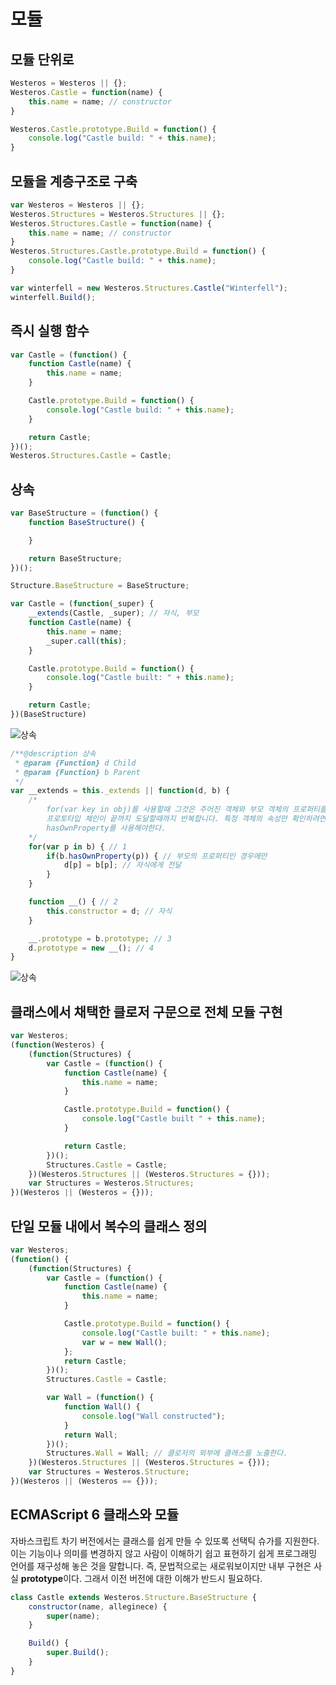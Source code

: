 # 모듈

## 모듈 단위로

```javascript
Westeros = Westeros || {};
Westeros.Castle = function(name) {
    this.name = name; // constructor
}

Westeros.Castle.prototype.Build = function() {
    console.log("Castle build: " + this.name);
}
```

## 모듈을 계층구조로 구축

```javascript
var Westeros = Westeros || {};
Westeros.Structures = Westeros.Structures || {};
Westeros.Structures.Castle = function(name) {
    this.name = name; // constructor
}
Westeros.Structures.Castle.prototype.Build = function() {
    console.log("Castle build: " + this.name);
}

var winterfell = new Westeros.Structures.Castle("Winterfell");
winterfell.Build();
```

## 즉시 실행 함수

```javascript
var Castle = (function() {
    function Castle(name) {
        this.name = name;
    }

    Castle.prototype.Build = function() {
        console.log("Castle build: " + this.name);
    }

    return Castle;
})();
Westeros.Structures.Castle = Castle;
```

## 상속

```javascript
var BaseStructure = (function() {
    function BaseStructure() {

    }

    return BaseStructure;
})();

Structure.BaseStructure = BaseStructure;

var Castle = (function(_super) {
    __extends(Castle, _super); // 자식, 부모
    function Castle(name) {
        this.name = name;
        _super.call(this);
    }

    Castle.prototype.Build = function() {
        console.log("Castle built: " + this.name);
    }

    return Castle;
})(BaseStructure)
```

![상속](https://user-images.githubusercontent.com/27342882/46578670-67068b80-ca40-11e8-8ab7-99e21eab5e6c.JPG)


```javascript
/**@description 상속
 * @param {Function} d Child
 * @param {Function} b Parent
 */
var __extends = this._extends || function(d, b) {
    /*
        for(var key in obj)를 사용할때 그것은 주어진 객체와 부모 객체의 프로퍼티를
        프로토타입 체인이 끝까지 도달할때까지 반복합니다. 특정 객체의 속성만 확인하려면
        hasOwnProperty를 사용해야한다.
    */
    for(var p in b) { // 1
        if(b.hasOwnProperty(p)) { // 부모의 프로퍼티인 경우에만
            d[p] = b[p]; // 자식에게 전달
        }
    }

    function __() { // 2
        this.constructor = d; // 자식
    }

    __.prototype = b.prototype; // 3
    d.prototype = new __(); // 4
}
```

![상속](https://user-images.githubusercontent.com/27342882/46579064-e480ca80-ca45-11e8-9416-fe44686cfac0.JPG)

## 클래스에서 채택한 클로저 구문으로 전체 모듈 구현

```javascript
var Westeros;
(function(Westeros) {
    (function(Structures) {
        var Castle = (function() {
            function Castle(name) {
                this.name = name;
            }

            Castle.prototype.Build = function() {
                console.log("Castle built " + this.name);
            }

            return Castle;
        })();
        Structures.Castle = Castle;
    })(Westeros.Structures || (Westeros.Structures = {}));
    var Structures = Westeros.Structures;
})(Westeros || (Westeros = {}));
```

## 단일 모듈 내에서 복수의 클래스 정의

```javascript
var Westeros;
(function() {
    (function(Structures) {
        var Castle = (function() {
            function Castle(name) {
                this.name = name;
            }

            Castle.prototype.Build = function() {
                console.log("Castle built: " + this.name);
                var w = new Wall();
            };
            return Castle;
        })();
        Structures.Castle = Castle;

        var Wall = (function() {
            function Wall() {
                console.log("Wall constructed");
            }
            return Wall;
        })();
        Structures.Wall = Wall; // 클로저의 외부에 클래스를 노출한다.
    })(Westeros.Structures || (Westeros.Structures = {}));
    var Structures = Westeros.Structure;
})(Westeros || (Westeros == {}));
```

## ECMAScript 6 클래스와 모듈

자바스크립트 차기 버전에서는 클래스를 쉽게 만들 수 있또록 선택틱 슈가를 지원한다. 이는 기능이나 의미를 변경하지 않고 사람이 이해하기 쉽고 표현하기 쉽게 프로그래밍 언어를 재구성해 놓은 것을 말합니다. 즉, 문법적으로는 새로워보이지만 내부 구현은 사실 **prototype**이다. 그래서 이전 버전에 대한 이해가 반드시 필요하다.

```javascript
class Castle extends Westeros.Structure.BaseStructure {
    constructor(name, alleginece) {
        super(name);
    }

    Build() {
        super.Build();
    }
}
```